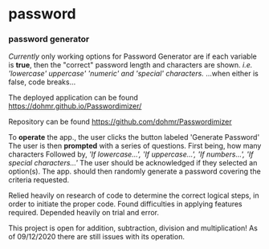 # password
### password generator

*Currently* only working options for Password Generator are if each variable is **true**, then the "correct" password length and characters are shown.
  *i.e. 'lowercase' uppercase' 'numeric' and 'special' characters.*
  ...when either is false, code breaks...

The deployed application can be found https://dohmr.github.io/Passwordimizer/

Repository can be found https://github.com/dohmr/Passwordimizer

To **operate** the app., the user clicks the button labeled 'Generate Password'
The user is then **prompted** with a series of questions.
First being, how many characters
Followed by, *'If lowercase...', 'If uppercase...', 'If numbers...', 'If special characters...'*
The user should be acknowledged if they selected an option(s).
The app. should then randomly generate a password covering the criteria requested.

Relied heavily on research of code to determine the correct logical steps, in order to initiate the proper code.
Found difficulties in applying features required.
Depended heavily on trial and error.

This project is open for addition, subtraction, division and multiplication! As of 09/12/2020 there are still issues with its operation.
